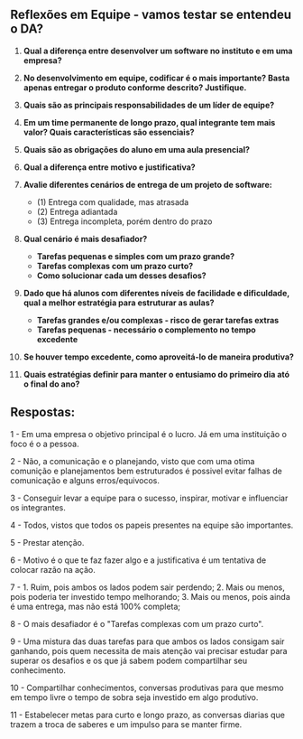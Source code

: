 ## **Reflexões em Equipe - vamos testar se entendeu o DA?**
1. **Qual a diferença entre desenvolver um software no instituto e em uma empresa?**
2. **No desenvolvimento em equipe, codificar é o mais importante? Basta apenas entregar o produto conforme descrito? Justifique.**

3. **Quais são as principais responsabilidades de um líder de equipe?**
4. **Em um time permanente de longo prazo, qual integrante tem mais valor? Quais características são essenciais?**
5. **Quais são as obrigações do aluno em uma aula presencial?**

6. **Qual a diferença entre motivo e justificativa?**
  
7. **Avalie diferentes cenários de entrega de um projeto de software:**
   - (1) Entrega com qualidade, mas atrasada
   - (2) Entrega adiantada
   - (3) Entrega incompleta, porém dentro do prazo
8. **Qual cenário é mais desafiador?**
   - **Tarefas pequenas e simples com um prazo grande?**
   - **Tarefas complexas com um prazo curto?**
   - **Como solucionar cada um desses desafios?**
9. **Dado que há alunos com diferentes níveis de facilidade e dificuldade, qual a melhor estratégia para estruturar as aulas?**
   - **Tarefas grandes e/ou complexas - risco de gerar tarefas extras**
   - **Tarefas pequenas - necessário o complemento no tempo excedente**
10. **Se houver tempo excedente, como aproveitá-lo de maneira produtiva?**
     
11. **Quais estratégias definir para manter o entusiamo do primeiro dia ató o final do ano?**

<h2>Respostas:</h2>

1 - Em uma empresa o objetivo principal é o lucro. Já em uma instituição o foco é o a pessoa.

2 - Não, a comunicação e o planejando, visto que com uma otima comunição e planejamentos bem estruturados é possivel evitar falhas de comunicação e alguns erros/equivocos.

3 - Conseguir levar a equipe para o sucesso, inspirar, motivar e influenciar os integrantes.

4 - Todos, vistos que todos os papeis presentes na equipe são importantes.

5 - Prestar atenção.

6 - Motivo é o que te faz fazer algo e a justificativa é um tentativa de colocar razão na ação.

7 - 1. Ruim, pois ambos os lados podem sair perdendo;
    2. Mais ou menos, pois poderia ter investido tempo melhorando;
    3. Mais ou menos, pois ainda é uma entrega, mas não está 100% completa;
    
8 - O mais desafiador é o "Tarefas complexas com um prazo curto".

9 - Uma mistura das duas tarefas para que ambos os lados consigam sair ganhando, pois quem necessita de mais atenção vai precisar estudar para superar os desafios e os que já sabem podem compartilhar seu conhecimento. 

10 - Compartilhar conhecimentos, conversas produtivas para que mesmo em tempo livre o tempo de sobra seja investido em algo produtivo.

11 - Estabelecer metas para curto e longo prazo, as conversas diarias que trazem a troca de saberes e um impulso para se manter firme.

